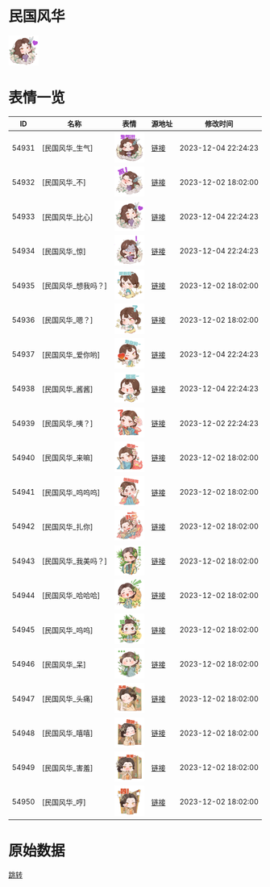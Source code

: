 # 民国风华

<img src="./cover.png" height="60" alt="cover" />

# 表情一览

|ID|名称|表情|源地址|修改时间|
|----|----|----|----|----|
|54931|[民国风华_生气]|<img src="./pic/054931_%5B民国风华_生气%5D.png" height="60" alt="生气"/>|[链接](https://i0.hdslb.com/bfs/garb/356ec4c14895d3011a5e701279da9f791f2e9573.png)|2023-12-04 22:24:23|
|54932|[民国风华_不]|<img src="./pic/054932_%5B民国风华_不%5D.png" height="60" alt="不"/>|[链接](https://i0.hdslb.com/bfs/garb/82deedfcd1803f89a8f1d8b3b820eba27052c619.png)|2023-12-02 18:02:00|
|54933|[民国风华_比心]|<img src="./pic/054933_%5B民国风华_比心%5D.png" height="60" alt="比心"/>|[链接](https://i0.hdslb.com/bfs/garb/7167556f6813a4e34ebb76833bae5500a08f01bd.png)|2023-12-04 22:24:23|
|54934|[民国风华_惊]|<img src="./pic/054934_%5B民国风华_惊%5D.png" height="60" alt="惊"/>|[链接](https://i0.hdslb.com/bfs/garb/b793f4ec7fd93b3063211cd0ea453ab026f3f90c.png)|2023-12-04 22:24:23|
|54935|[民国风华_想我吗？]|<img src="./pic/054935_%5B民国风华_想我吗？%5D.png" height="60" alt="想我吗？"/>|[链接](https://i0.hdslb.com/bfs/garb/0adf355e299db0c9e0ea499b25bee3336d9affcf.png)|2023-12-02 18:02:00|
|54936|[民国风华_嗯？]|<img src="./pic/054936_%5B民国风华_嗯？%5D.png" height="60" alt="嗯？"/>|[链接](https://i0.hdslb.com/bfs/garb/a86be332d04871066ef068c766c75a3218dd4a80.png)|2023-12-02 18:02:00|
|54937|[民国风华_爱你哟]|<img src="./pic/054937_%5B民国风华_爱你哟%5D.png" height="60" alt="爱你哟"/>|[链接](https://i0.hdslb.com/bfs/garb/9db95cb4adab136d2555fd89126051f6d5739644.png)|2023-12-04 22:24:23|
|54938|[民国风华_酱酱]|<img src="./pic/054938_%5B民国风华_酱酱%5D.png" height="60" alt="酱酱"/>|[链接](https://i0.hdslb.com/bfs/garb/3ada598a3cd55dcea7129a402dfdc57bedd527e0.png)|2023-12-04 22:24:23|
|54939|[民国风华_咦？]|<img src="./pic/054939_%5B民国风华_咦？%5D.png" height="60" alt="咦？"/>|[链接](https://i0.hdslb.com/bfs/garb/e8759715bbceffb4300f0a0601fb62c0e23e2b86.png)|2023-12-02 22:24:23|
|54940|[民国风华_来嘛]|<img src="./pic/054940_%5B民国风华_来嘛%5D.png" height="60" alt="来嘛"/>|[链接](https://i0.hdslb.com/bfs/garb/cd63e3ea32bb00226ddc5aaa2e4234668f0cc44c.png)|2023-12-02 18:02:00|
|54941|[民国风华_呜呜呜]|<img src="./pic/054941_%5B民国风华_呜呜呜%5D.png" height="60" alt="呜呜呜"/>|[链接](https://i0.hdslb.com/bfs/garb/674d80003f232c6616c87257731429cbacc244d4.png)|2023-12-02 18:02:00|
|54942|[民国风华_扎你]|<img src="./pic/054942_%5B民国风华_扎你%5D.png" height="60" alt="扎你"/>|[链接](https://i0.hdslb.com/bfs/garb/2a99d47e8c353aec154ee5dbd6b2068818c394d3.png)|2023-12-02 18:02:00|
|54943|[民国风华_我美吗？]|<img src="./pic/054943_%5B民国风华_我美吗？%5D.png" height="60" alt="我美吗？"/>|[链接](https://i0.hdslb.com/bfs/garb/4fce47df565ec82f2432fe49327b70ffa8fe6a33.png)|2023-12-02 18:02:00|
|54944|[民国风华_哈哈哈]|<img src="./pic/054944_%5B民国风华_哈哈哈%5D.png" height="60" alt="哈哈哈"/>|[链接](https://i0.hdslb.com/bfs/garb/4ca2bb645abf261516e1700dc04d1999ee556bd3.png)|2023-12-02 18:02:00|
|54945|[民国风华_呜呜]|<img src="./pic/054945_%5B民国风华_呜呜%5D.png" height="60" alt="呜呜"/>|[链接](https://i0.hdslb.com/bfs/garb/5509d86b9dd40a80fe889bdb9d60fb74d88b1a9d.png)|2023-12-02 18:02:00|
|54946|[民国风华_呆]|<img src="./pic/054946_%5B民国风华_呆%5D.png" height="60" alt="呆"/>|[链接](https://i0.hdslb.com/bfs/garb/bc4a1395e4072f9529e8069449059c1dd7feabbc.png)|2023-12-02 18:02:00|
|54947|[民国风华_头痛]|<img src="./pic/054947_%5B民国风华_头痛%5D.png" height="60" alt="头痛"/>|[链接](https://i0.hdslb.com/bfs/garb/f222524c9c44bde351b23789382e1b0a875e6142.png)|2023-12-02 18:02:00|
|54948|[民国风华_嘻嘻]|<img src="./pic/054948_%5B民国风华_嘻嘻%5D.png" height="60" alt="嘻嘻"/>|[链接](https://i0.hdslb.com/bfs/garb/21bb728c9e1ea06e5f0a03bca80a7992353eb622.png)|2023-12-02 18:02:00|
|54949|[民国风华_害羞]|<img src="./pic/054949_%5B民国风华_害羞%5D.png" height="60" alt="害羞"/>|[链接](https://i0.hdslb.com/bfs/garb/a6f848111cd4c33dfdea5611cc891be845b8d1ec.png)|2023-12-02 18:02:00|
|54950|[民国风华_哼]|<img src="./pic/054950_%5B民国风华_哼%5D.png" height="60" alt="哼"/>|[链接](https://i0.hdslb.com/bfs/garb/a4a06e7cf77d0abb14317073820b42a16e508b8d.png)|2023-12-02 18:02:00|

# 原始数据

[跳转](./raw.json)

